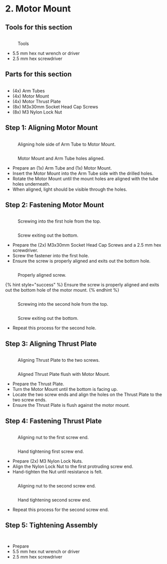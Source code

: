# 2. Motor Mount

## Tools for this section

<figure><img src="../../.gitbook/assets/20240926_004519[1].jpg" alt=""><figcaption><p>Tools</p></figcaption></figure>

* 5.5 mm hex nut wrench or driver
* 2.5 mm hex screwdriver



## Parts for this section

<figure><img src="../../.gitbook/assets/20240926_004450[1].jpg" alt=""><figcaption></figcaption></figure>

* (4x) Arm Tubes
* (4x) Motor Mount
* (4x) Motor Thrust Plate
* (8x) M3x30mm Socket Head Cap Screws
* (8x) M3 Nylon Lock Nut



## Step 1: Aligning Motor Mount

<div>

<figure><img src="../../.gitbook/assets/20240926_151915[1].jpg" alt=""><figcaption><p>Aligning hole side of Arm Tube to Motor Mount.</p></figcaption></figure>

 

<figure><img src="../../.gitbook/assets/20240926_151935[1].jpg" alt=""><figcaption><p>Motor Mount and Arm Tube holes aligned.</p></figcaption></figure>

</div>

* Prepare an (1x) Arm Tube and (1x) Motor Mount.
* Insert the Motor Mount into the Arm Tube side with the drilled holes.
* Rotate the Motor Mount until the mount holes are aligned with the tube holes underneath.
* When aligned, light should be visible through the holes.



## Step 2: Fastening Motor Mount

<div>

<figure><img src="../../.gitbook/assets/20240926_152014[1].jpg" alt=""><figcaption><p>Screwing into the first hole from the top.</p></figcaption></figure>

 

<figure><img src="../../.gitbook/assets/20240926_152800[1].jpg" alt=""><figcaption><p>Screw exiting out the bottom.</p></figcaption></figure>

</div>

* Prepare the (2x) M3x30mm Socket Head Cap Screws and a 2.5 mm hex screwdriver.
* Screw the fastener into the first hole.
* Ensure the screw is properly aligned and exits out the bottom hole.

<figure><img src="../../.gitbook/assets/20240926_152816[1].jpg" alt=""><figcaption><p>Properly aligned screw.</p></figcaption></figure>

{% hint style="success" %}
Ensure the screw is properly aligned and exits out the bottom hole of the motor mount.
{% endhint %}

<div>

<figure><img src="../../.gitbook/assets/20240926_152834[1].jpg" alt=""><figcaption><p>Screwing into the second hole from the top.</p></figcaption></figure>

 

<figure><img src="../../.gitbook/assets/20240926_152859[1].jpg" alt=""><figcaption><p>Screw exiting out the bottom.</p></figcaption></figure>

</div>

* Repeat this process for the second hole.



## Step 3: Aligning Thrust Plate

<div>

<figure><img src="../../.gitbook/assets/20240926_152914[1].jpg" alt=""><figcaption><p>Aligning Thrust Plate to the two screws.</p></figcaption></figure>

 

<figure><img src="../../.gitbook/assets/20240926_152925[1].jpg" alt=""><figcaption><p>Aligned Thrust Plate flush with Motor Mount.</p></figcaption></figure>

</div>

* Prepare the Thrust Plate.
* Turn the Motor Mount until the bottom is facing up.
* Locate the two screw ends and align the holes on the Thrust Plate to the two screw ends.
* Ensure the Thrust Plate is flush against the motor mount.



## Step 4: Fastening Thrust Plate

<div>

<figure><img src="../../.gitbook/assets/20240926_152941[1].jpg" alt=""><figcaption><p>Aligning nut to the first screw end.</p></figcaption></figure>

 

<figure><img src="../../.gitbook/assets/20240926_152956[1].jpg" alt=""><figcaption><p>Hand tightening first screw end.</p></figcaption></figure>

</div>

* Prepare (2x) M3 Nylon Lock Nuts.
* Align the Nylon Lock Nut to the first protruding screw end.
* Hand-tighten the Nut until resistance is felt.

<div>

<figure><img src="../../.gitbook/assets/20240926_153006[1].jpg" alt=""><figcaption><p>Aligning nut to the second screw end.</p></figcaption></figure>

 

<figure><img src="../../.gitbook/assets/20240926_153017[1].jpg" alt=""><figcaption><p>Hand tightening second screw end.</p></figcaption></figure>

</div>

* Repeat this process for the second screw end.



## Step 5: Tightening Assembly

<div>

<figure><img src="../../.gitbook/assets/20240926_153044[1].jpg" alt=""><figcaption></figcaption></figure>

 

<figure><img src="../../.gitbook/assets/20240926_153100[1].jpg" alt=""><figcaption></figcaption></figure>

</div>

* Prepare&#x20;
* 5.5 mm hex nut wrench or driver
* 2.5 mm hex screwdriver
